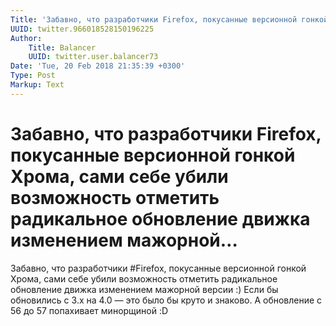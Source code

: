 ```yaml
---
Title: 'Забавно, что разработчики Firefox, покусанные версионной гонкой Хрома, сами себе убили возможность отметить радикальное обновление движка изменением мажорной…'
UUID: twitter.966018528150196225
Author:
    Title: Balancer
    UUID: twitter.user.balancer73
Date: 'Tue, 20 Feb 2018 21:35:39 +0300'
Type: Post
Markup: Text
---
```


# Забавно, что разработчики Firefox, покусанные версионной гонкой Хрома, сами себе убили возможность отметить радикальное обновление движка изменением мажорной…

Забавно, что разработчики #Firefox, покусанные версионной
гонкой Хрома, сами себе убили возможность отметить
радикальное обновление движка изменением мажорной версии :)
Если бы обновились с 3.x на 4.0 — это было бы круто и
знаково. А обновление с 56 до 57 попахивает минорщиной :D